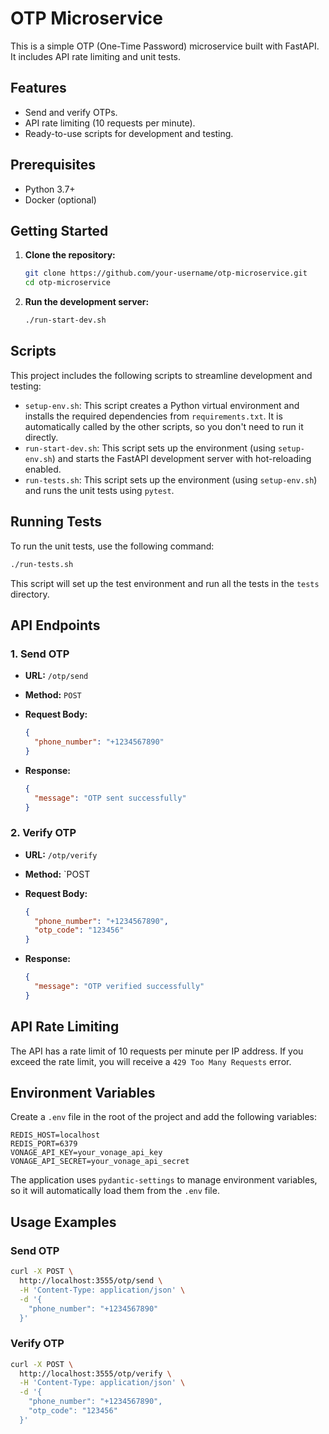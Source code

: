 
# OTP Microservice

This is a simple OTP (One-Time Password) microservice built with FastAPI. It includes API rate limiting and unit tests.

## Features

- Send and verify OTPs.
- API rate limiting (10 requests per minute).
- Ready-to-use scripts for development and testing.

## Prerequisites

- Python 3.7+
- Docker (optional)

## Getting Started

1.  **Clone the repository:**

    ```bash
    git clone https://github.com/your-username/otp-microservice.git
    cd otp-microservice
    ```

2.  **Run the development server:**

    ```bash
    ./run-start-dev.sh
    ```

## Scripts

This project includes the following scripts to streamline development and testing:

-   `setup-env.sh`: This script creates a Python virtual environment and installs the required dependencies from `requirements.txt`. It is automatically called by the other scripts, so you don't need to run it directly.
-   `run-start-dev.sh`: This script sets up the environment (using `setup-env.sh`) and starts the FastAPI development server with hot-reloading enabled.
-   `run-tests.sh`: This script sets up the environment (using `setup-env.sh`) and runs the unit tests using `pytest`.

## Running Tests

To run the unit tests, use the following command:

```bash
./run-tests.sh
```

This script will set up the test environment and run all the tests in the `tests` directory.

## API Endpoints

### 1. Send OTP

- **URL:** `/otp/send`
- **Method:** `POST`
- **Request Body:**

  ```json
  {
    "phone_number": "+1234567890"
  }
  ```

- **Response:**

  ```json
  {
    "message": "OTP sent successfully"
  }
  ```

### 2. Verify OTP

- **URL:** `/otp/verify`
- **Method:** `POST
- **Request Body:**

  ```json
  {
    "phone_number": "+1234567890",
    "otp_code": "123456"
  }
  ```

- **Response:**

  ```json
  {
    "message": "OTP verified successfully"
  }
  ```

## API Rate Limiting

The API has a rate limit of 10 requests per minute per IP address. If you exceed the rate limit, you will receive a `429 Too Many Requests` error.

## Environment Variables

Create a `.env` file in the root of the project and add the following variables:

```
REDIS_HOST=localhost
REDIS_PORT=6379
VONAGE_API_KEY=your_vonage_api_key
VONAGE_API_SECRET=your_vonage_api_secret
```

The application uses `pydantic-settings` to manage environment variables, so it will automatically load them from the `.env` file.

## Usage Examples

### Send OTP

```bash
curl -X POST \
  http://localhost:3555/otp/send \
  -H 'Content-Type: application/json' \
  -d '{
    "phone_number": "+1234567890"
  }'
```

### Verify OTP

```bash
curl -X POST \
  http://localhost:3555/otp/verify \
  -H 'Content-Type: application/json' \
  -d '{
    "phone_number": "+1234567890",
    "otp_code": "123456"
  }'
```
